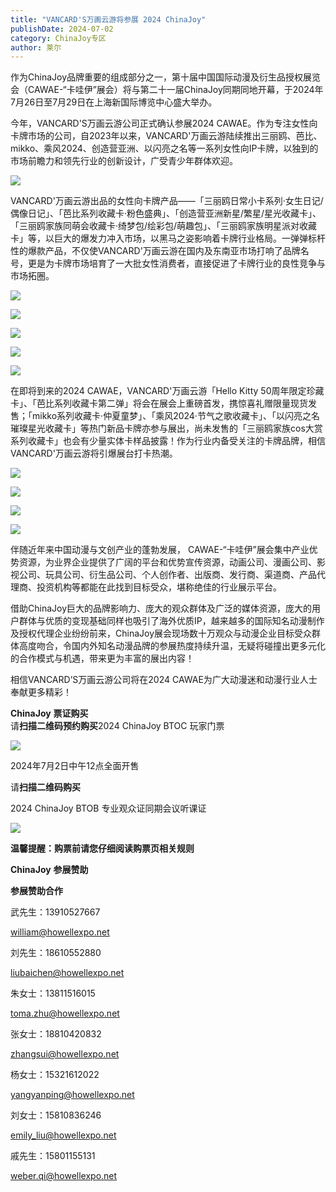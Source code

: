 ```yaml
---
title: "VANCARD'S万画云游将参展 2024 ChinaJoy"
publishDate: 2024-07-02
category: ChinaJoy专区
author: 莱尔
---
```


作为ChinaJoy品牌重要的组成部分之一，第十届中国国际动漫及衍生品授权展览会（CAWAE-“卡哇伊”展会）将与第二十一届ChinaJoy同期同地开幕，于2024年7月26日至7月29日在上海新国际博览中心盛大举办。

今年，VANCARD'S万画云游公司正式确认参展2024 CAWAE。作为专注女性向卡牌市场的公司，自2023年以来，VANCARD'万画云游陆续推出三丽鸥、芭比、mikko、乘风2024、创造营亚洲、以闪亮之名等一系列女性向IP卡牌，以独到的市场前瞻力和领先行业的创新设计，广受青少年群体欢迎。

![](https://ec-net-1251389766.cos.ap-shanghai.myqcloud.com/wp-content/uploads/2024/07/20240702125312403.jpg)

VANCARD'万画云游出品的女性向卡牌产品——「三丽鸥日常小卡系列·女生日记/偶像日记」、「芭比系列收藏卡·粉色盛典」、「创造营亚洲新星/繁星/星光收藏卡」、「三丽鸥家族同萌会收藏卡·绮梦包/绘彩包/萌趣包」、「三丽鸥家族明星派对收藏卡」等，以巨大的爆发力冲入市场，以黑马之姿影响着卡牌行业格局。一弹弹标杆性的爆款产品，不仅使VANCARD'万画云游在国内及东南亚市场打响了品牌名号，更是为卡牌市场培育了一大批女性消费者，直接促进了卡牌行业的良性竞争与市场拓圈。

![](https://ec-net-1251389766.cos.ap-shanghai.myqcloud.com/wp-content/uploads/2024/07/20240702125320665.jpg)

![](https://ec-net-1251389766.cos.ap-shanghai.myqcloud.com/wp-content/uploads/2024/07/20240702125326924.jpg)

![](https://ec-net-1251389766.cos.ap-shanghai.myqcloud.com/wp-content/uploads/2024/07/20240702125328475-768x1024.jpg)

![](https://ec-net-1251389766.cos.ap-shanghai.myqcloud.com/wp-content/uploads/2024/07/20240702125331255-768x1024.jpg)

![](https://ec-net-1251389766.cos.ap-shanghai.myqcloud.com/wp-content/uploads/2024/07/20240702125333398-748x1024.jpg)

在即将到来的2024 CAWAE，VANCARD'万画云游「Hello Kitty 50周年限定珍藏卡」、「芭比系列收藏卡第二弹」将会在展会上重磅首发，携惊喜礼赠限量现货发售；「mikko系列收藏卡·仲夏童梦」、「乘风2024·节气之歌收藏卡」、「以闪亮之名璀璨星光收藏卡」等热门新品卡牌亦参与展出，尚未发售的「三丽鸥家族cos大赏系列收藏卡」也会有少量实体卡样品披露！作为行业内备受关注的卡牌品牌，相信VANCARD'万画云游将引爆展台打卡热潮。

![](https://ec-net-1251389766.cos.ap-shanghai.myqcloud.com/wp-content/uploads/2024/07/20240702125338336.jpg)

![](https://ec-net-1251389766.cos.ap-shanghai.myqcloud.com/wp-content/uploads/2024/07/20240702125339213.jpg)

![](https://ec-net-1251389766.cos.ap-shanghai.myqcloud.com/wp-content/uploads/2024/07/20240702125341816.jpg)

![](https://ec-net-1251389766.cos.ap-shanghai.myqcloud.com/wp-content/uploads/2024/07/20240702125343408.jpg)

伴随近年来中国动漫与文创产业的蓬勃发展， CAWAE-“卡哇伊”展会集中产业优势资源，为业界企业提供了广阔的平台和优势宣传资源，动画公司、漫画公司、影视公司、玩具公司、衍生品公司、个人创作者、出版商、发行商、渠道商、产品代理商、投资机构等都能在此找到目标受众，堪称绝佳的行业展示平台。

借助ChinaJoy巨大的品牌影响力、庞大的观众群体及广泛的媒体资源，庞大的用户群体与优质的变现基础同样也吸引了海外优质IP，越来越多的国际知名动漫制作及授权代理企业纷纷前来，ChinaJoy展会现场数十万观众与动漫企业目标受众群体高度吻合，令国内外知名动漫品牌的参展热度持续升温，无疑将碰撞出更多元化的合作模式与机遇，带来更为丰富的展出内容！

相信VANCARD’S万画云游公司将在2024 CAWAE为广大动漫迷和动漫行业人士奉献更多精彩！

**ChinaJoy** **票证购买**  
请**扫描二维码预约购买**2024 ChinaJoy BTOC 玩家门票

![](https://ec-net-1251389766.cos.ap-shanghai.myqcloud.com/wp-content/uploads/2024/07/20240702125349652-1024x1024.png)

2024年7月2日中午12点全面开售

  
请**扫描二维码购买**

2024 ChinaJoy BTOB 专业观众证同期会议听课证

![](https://ec-net-1251389766.cos.ap-shanghai.myqcloud.com/wp-content/uploads/2024/07/20240702125352464.jpg)

**温馨提醒：购票前请您仔细阅读购票页相关规则**

**ChinaJoy** **参展赞助**

**参展赞助合作**

武先生：13910527667

william@howellexpo.net

刘先生：18610552880

[liubaichen@howellexpo.net](mailto:liubaichen@howellexpo.net)

朱女士：13811516015

[toma.zhu@howellexpo.net](mailto:toma.zhu@howellexpo.net)

张女士：18810420832

[zhangsui@howellexpo.net](mailto:zhangsui@howellexpo.net)

杨女士：15321612022

[yangyanping@howellexpo.net](mailto:yangyanping@howellexpo.net)

刘女士：15810836246

[emily\_liu@howellexpo.net](mailto:emily_liu@howellexpo.net)

戚先生：15801155131

weber.qi@howellexpo.net
